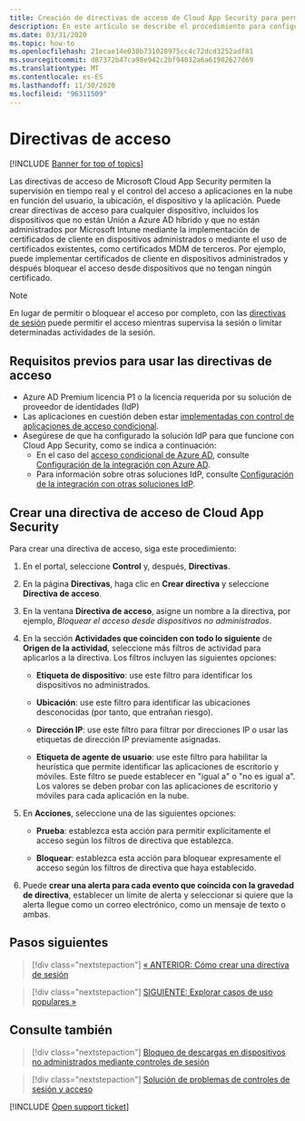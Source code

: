 ```yaml
---
title: Creación de directivas de acceso de Cloud App Security para permitir y bloquear el acceso
description: En este artículo se describe el procedimiento para configurar una directiva de acceso al control de aplicaciones de acceso condicional de Cloud App Security para permitir y bloquear el acceso a las aplicaciones conectadas a través de Azure AD mediante las funcionalidades de proxy inverso.
ms.date: 03/31/2020
ms.topic: how-to
ms.openlocfilehash: 21ecae14e030b731028975cc4c72dcd3252adf81
ms.sourcegitcommit: d87372b47ca98e942c2bf94032a6a61902627d69
ms.translationtype: MT
ms.contentlocale: es-ES
ms.lasthandoff: 11/30/2020
ms.locfileid: "96311509"
---
```

# <a name="access-policies"></a>Directivas de acceso

[!INCLUDE [Banner for top of topics](includes/banner.md)]

Las directivas de acceso de Microsoft Cloud App Security permiten la supervisión en tiempo real y el control del acceso a aplicaciones en la nube en función del usuario, la ubicación, el dispositivo y la aplicación. Puede crear directivas de acceso para cualquier dispositivo, incluidos los dispositivos que no están Unión a Azure AD híbrido y que no están administrados por Microsoft Intune mediante la implementación de certificados de cliente en dispositivos administrados o mediante el uso de certificados existentes, como certificados MDM de terceros. Por ejemplo, puede implementar certificados de cliente en dispositivos administrados y después bloquear el acceso desde dispositivos que no tengan ningún certificado.

> [!NOTE]
> En lugar de permitir o bloquear el acceso por completo, con las [directivas de sesión](session-policy-aad.md) puede permitir el acceso mientras supervisa la sesión o limitar determinadas actividades de la sesión.

## <a name="prerequisites-to-using-access-policies"></a>Requisitos previos para usar las directivas de acceso

- Azure AD Premium licencia P1 o la licencia requerida por su solución de proveedor de identidades (IdP)
- Las aplicaciones en cuestión deben estar [implementadas con control de aplicaciones de acceso condicional](proxy-deployment-aad.md).
- Asegúrese de que ha configurado la solución IdP para que funcione con Cloud App Security, como se indica a continuación:
  - En el caso del [acceso condicional de Azure AD](/azure/active-directory/active-directory-conditional-access-azure-portal), consulte [Configuración de la integración con Azure AD](proxy-deployment-aad.md#configure-integration-with-azure-ad).
  - Para información sobre otras soluciones IdP, consulte [Configuración de la integración con otras soluciones IdP](proxy-deployment-aad.md#configure-integration-with-other-idp-solutions).

## <a name="create-a-cloud-app-security-access-policy"></a>Crear una directiva de acceso de Cloud App Security

Para crear una directiva de acceso, siga este procedimiento:

1. En el portal, seleccione **Control** y, después, **Directivas**.
2. En la página **Directivas**, haga clic en **Crear directiva** y seleccione **Directiva de acceso**.

3. En la ventana **Directiva de acceso**, asigne un nombre a la directiva, por ejemplo, *Bloquear el acceso desde dispositivos no administrados*.

4. En la sección **Actividades que coinciden con todo lo siguiente** de **Origen de la actividad**, seleccione más filtros de actividad para aplicarlos a la directiva. Los filtros incluyen las siguientes opciones:

    - **Etiqueta de dispositivo**: use este filtro para identificar los dispositivos no administrados.

    - **Ubicación**: use este filtro para identificar las ubicaciones desconocidas (por tanto, que entrañan riesgo).

    - **Dirección IP**: use este filtro para filtrar por direcciones IP o usar las etiquetas de dirección IP previamente asignadas.

    - **Etiqueta de agente de usuario**: use este filtro para habilitar la heurística que permite identificar las aplicaciones de escritorio y móviles. Este filtro se puede establecer en "igual a" o "no es igual a". Los valores se deben probar con las aplicaciones de escritorio y móviles para cada aplicación en la nube.

5. En **Acciones**, seleccione una de las siguientes opciones:

    - **Prueba**: establezca esta acción para permitir explícitamente el acceso según los filtros de directiva que establezca.

    - **Bloquear**: establezca esta acción para bloquear expresamente el acceso según los filtros de directiva que haya establecido.

6. Puede **crear una alerta para cada evento que coincida con la gravedad de directiva**, establecer un límite de alerta y seleccionar si quiere que la alerta llegue como un correo electrónico, como un mensaje de texto o ambas.

## <a name="next-steps"></a>Pasos siguientes

> [!div class="nextstepaction"]
> [« ANTERIOR: Cómo crear una directiva de sesión](session-policy-aad.md)

> [!div class="nextstepaction"]
> [SIGUIENTE: Explorar casos de uso populares »](use-case-proxy-block-session-aad.md)

## <a name="see-also"></a>Consulte también

> [!div class="nextstepaction"]
> [Bloqueo de descargas en dispositivos no administrados mediante controles de sesión](use-case-proxy-block-session-aad.md)

> [!div class="nextstepaction"]
> [Solución de problemas de controles de sesión y acceso](troubleshooting-proxy.md)

[!INCLUDE [Open support ticket](includes/support.md)]